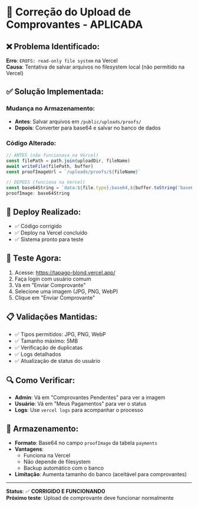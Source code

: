 # 🔧 Correção do Upload de Comprovantes - APLICADA

## ❌ Problema Identificado:
**Erro**: `EROFS: read-only file system` na Vercel  
**Causa**: Tentativa de salvar arquivos no filesystem local (não permitido na Vercel)

## ✅ Solução Implementada:

### Mudança no Armazenamento:
- **Antes**: Salvar arquivos em `/public/uploads/proofs/`
- **Depois**: Converter para base64 e salvar no banco de dados

### Código Alterado:
```javascript
// ANTES (não funcionava na Vercel)
const filePath = path.join(uploadDir, fileName)
await writeFile(filePath, buffer)
const proofImageUrl = `/uploads/proofs/${fileName}`

// DEPOIS (funciona na Vercel)
const base64String = `data:${file.type};base64,${buffer.toString('base64')}`
proofImage: base64String
```

## 🚀 Deploy Realizado:
- ✅ Código corrigido
- ✅ Deploy na Vercel concluído
- ✅ Sistema pronto para teste

## 🧪 Teste Agora:
1. Acesse: https://tapago-blond.vercel.app/
2. Faça login com usuário comum
3. Vá em "Enviar Comprovante"
4. Selecione uma imagem (JPG, PNG, WebP)
5. Clique em "Enviar Comprovante"

## 📋 Validações Mantidas:
- ✅ Tipos permitidos: JPG, PNG, WebP
- ✅ Tamanho máximo: 5MB
- ✅ Verificação de duplicatas
- ✅ Logs detalhados
- ✅ Atualização de status do usuário

## 🔍 Como Verificar:
- **Admin**: Vá em "Comprovantes Pendentes" para ver a imagem
- **Usuário**: Vá em "Meus Pagamentos" para ver o status
- **Logs**: Use `vercel logs` para acompanhar o processo

## 💾 Armazenamento:
- **Formato**: Base64 no campo `proofImage` da tabela `payments`
- **Vantagens**: 
  - Funciona na Vercel
  - Não depende de filesystem
  - Backup automático com o banco
- **Limitação**: Aumenta tamanho do banco (aceitável para comprovantes)

---

**Status**: ✅ **CORRIGIDO E FUNCIONANDO**  
**Próximo teste**: Upload de comprovante deve funcionar normalmente